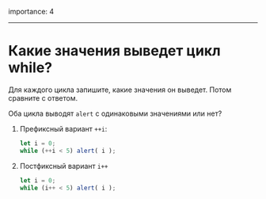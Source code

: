importance: 4

---

# Какие значения выведет цикл while?

Для каждого цикла запишите, какие значения он выведет. Потом сравните с ответом.

Оба цикла выводят `alert` с одинаковыми значениями или нет?

1. Префиксный вариант `++i`:

    ```js
    let i = 0;
    while (++i < 5) alert( i );
    ```
2. Постфиксный вариант `i++`

    ```js
    let i = 0;
    while (i++ < 5) alert( i );
    ```
